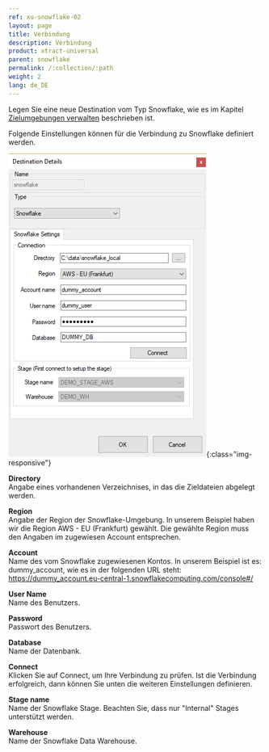 ```yaml
---
ref: xu-snowflake-02
layout: page
title: Verbindung
description: Verbindung
product: xtract-universal
parent: snowflake
permalink: /:collection/:path
weight: 2
lang: de_DE
---
```


Legen Sie eine neue Destination vom Typ Snowflake, wie es im Kapitel [Zielumgebungen verwalten](../../xu-zielumgebungen/ziele-verwalten) beschrieben ist.

Folgende Einstellungen können für die Verbindung zu Snowflake definiert werden.

![Snowflake-Destination](/img/content/xu/snowflake/snowflake-destination-details_1.png){:class="img-responsive"}

**Directory**<br>
Angabe eines vorhandenen Verzeichnises, in das die Zieldateien abgelegt werden.

**Region**<br>
Angabe der Region der Snowflake-Umgebung.
In unserem Beispiel haben wir die Region 
AWS - EU (Frankfurt)
gewählt. Die gewählte Region muss den Angaben im zugewiesen Account entsprechen. 

**Account**<br>
Name des vom Snowflake zugewiesenen Kontos.
In unserem Beispiel ist es: dummy_account, wie es in der folgenden URL steht: 
https://dummy_account.eu-central-1.snowflakecomputing.com/console#/


**User Name**<br>
Name des Benutzers.

**Password**<br>
Passwort des Benutzers.

**Database**<br>
Name der Datenbank.

**Connect**<br>
Klicken Sie auf Connect, um Ihre Verbindung zu prüfen.
Ist die Verbindung erfolgreich, dann können Sie unten die weiteren Einstellungen definieren. 

**Stage name**<br>
Name der Snowflake Stage. 
Beachten Sie, dass nur "Internal" Stages unterstützt werden. 

**Warehouse**<br>
Name der Snowflake Data Warehouse.

